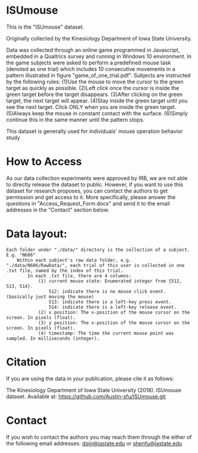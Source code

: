 # ISUmouse

This is the "ISUmouse" dataset. 

Originally collected by the Kinesiology Department of Iowa State University.

Data was collected through an online game programmed in Javascript, embedded in a Qualtrics survey and running in Windows 10 environment. In the game subjects were asked to perform a predefined mouse task (denoted as one trial) which includes 10 consecutive movements in a pattern illustrated in figure "game_of_one_trial.pdf". Subjects are instructed by the following rules:
	(1)Use the mouse to move the cursor to the green target as quickly as possible.
	(2)Left click once the cursor is inside the green target before the target disappears. 
	(3)After clicking on the green target, the next target will appear.
	(4)Stay inside the green target until you see the next target. Click ONLY when you are inside the green target.
	(5)Always keep the mouse in constant contact with the surface. 
	(6)Simply continue this in the same manner until the pattern stops.

This dataset is generally used for individuals' mouse operation behavior study

# How to Access
As our data collection experiments were approved by IRB, we are not able to directly release the dataset to public. 
However, if you want to use this dataset for research proposes, you can contact the authors to get permission and get access to it. More specifically, please answer the questions in "Access_Request_Form.docx" and send it to the email addresses in the "Contact" section below.


# Data layout:
	Each folder under "./data/" directory is the collection of a subject. E.g. "N606"
		Within each subject's raw data folder, e.g. "./data/N606/RawData/", each trial of this user is collected in one .txt file, named by the index of this trial.
			In each .txt file, there are 4 columns: 
				(1) current mouse state: Enumerated integer from {512, 513, 514}. 
					512: indicate there is no mouse click event. (basically just moving the mouse)
					513: indicate there is a left-key press event.
					514: indicate there is a left-key release event.
				(2) x position: The x-position of the mouse cursor on the screen. In pixels (float).
				(3) y position: The x-position of the mouse cursor on the screen. In pixels (float).
				(4) timestamp: The time the current mouse point was sampled. In milliseconds (integer).

# Citation
If you are using the data in your publication, please cite it as follows:

The Kinesiology Department of Iowa State University (2018). ISUmouse dataset. Available at: https://github.com/Austin-sfu/ISUmouse.git

# Contact
If you wish to contact the authors you may reach them through the either of the following email addresses:
dqin@iastate.edu 
or
shenfu@iastate.edu
